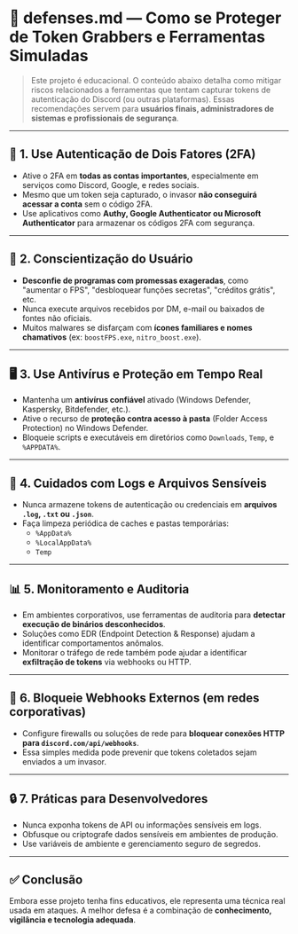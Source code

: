 # 📄 defenses.md — Como se Proteger de Token Grabbers e Ferramentas Simuladas

> Este projeto é educacional. O conteúdo abaixo detalha como mitigar riscos relacionados a ferramentas que tentam capturar tokens de autenticação do Discord (ou outras plataformas). Essas recomendações servem para **usuários finais, administradores de sistemas e profissionais de segurança**.

---

## 🔐 1. Use Autenticação de Dois Fatores (2FA)

- Ative o 2FA em **todas as contas importantes**, especialmente em serviços como Discord, Google, e redes sociais.
- Mesmo que um token seja capturado, o invasor **não conseguirá acessar a conta** sem o código 2FA.
- Use aplicativos como **Authy, Google Authenticator ou Microsoft Authenticator** para armazenar os códigos 2FA com segurança.

---

## 🧠 2. Conscientização do Usuário

- **Desconfie de programas com promessas exageradas**, como "aumentar o FPS", "desbloquear funções secretas", "créditos grátis", etc.
- Nunca execute arquivos recebidos por DM, e-mail ou baixados de fontes não oficiais.
- Muitos malwares se disfarçam com **ícones familiares e nomes chamativos** (ex: `boostFPS.exe`, `nitro_boost.exe`).

---

## 🖥️ 3. Use Antivírus e Proteção em Tempo Real

- Mantenha um **antivírus confiável** ativado (Windows Defender, Kaspersky, Bitdefender, etc.).
- Ative o recurso de **proteção contra acesso à pasta** (Folder Access Protection) no Windows Defender.
- Bloqueie scripts e executáveis em diretórios como `Downloads`, `Temp`, e `%APPDATA%`.

---

## 🧼 4. Cuidados com Logs e Arquivos Sensíveis

- Nunca armazene tokens de autenticação ou credenciais em **arquivos `.log`, `.txt` ou `.json`**.
- Faça limpeza periódica de caches e pastas temporárias:
  - `%AppData%`
  - `%LocalAppData%`
  - `Temp`

---

## 📊 5. Monitoramento e Auditoria

- Em ambientes corporativos, use ferramentas de auditoria para **detectar execução de binários desconhecidos**.
- Soluções como EDR (Endpoint Detection & Response) ajudam a identificar comportamentos anômalos.
- Monitorar o tráfego de rede também pode ajudar a identificar **exfiltração de tokens** via webhooks ou HTTP.

---

## 🚫 6. Bloqueie Webhooks Externos (em redes corporativas)

- Configure firewalls ou soluções de rede para **bloquear conexões HTTP para `discord.com/api/webhooks`**.
- Essa simples medida pode prevenir que tokens coletados sejam enviados a um invasor.

---

## 🔒 7. Práticas para Desenvolvedores

- Nunca exponha tokens de API ou informações sensíveis em logs.
- Obfusque ou criptografe dados sensíveis em ambientes de produção.
- Use variáveis de ambiente e gerenciamento seguro de segredos.

---

## ✅ Conclusão

Embora esse projeto tenha fins educativos, ele representa uma técnica real usada em ataques. A melhor defesa é a combinação de **conhecimento, vigilância e tecnologia adequada**.
